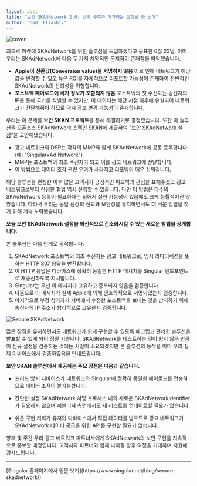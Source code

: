 ```yaml
---
layout: post
title: "보안 SKAdNetwork 2.0: 신뢰 구축과 매끄러운 설정을 한 번에"
author: "Gadi Eliashiv"
---
```

![cover](https://www.singular.net/wp-content/uploads/2020/08/Secure-SKAdNetwork-2.0_-Establish-trustworthy-conversion-reporting-blog-banner-4.png)

최초로 마켓에 SKAdNetwork을 위한 솔루션을 도입하겠다고 공표한 6월 23일, 이미 우리는 SKAdNetwork에 다음 두 가지 치명적인 문제점이 존재함을 파악했습니다.

* **Apple이 전환값(Conversion value)을 서명하지 않음**
이로 인해 네트워크가 해당 값을 변경할 수 있고 높은 ROI를 자체적으로 리포트할 가능성이 존재하여 전반적인 SKAdNetwork의 신뢰성을 위협합니다.
* **포스트백 페이로드에 국가 정보가 포함되지 않음**
포스트백의 첫 수신자는 송신자의 IP를 통해 국가를 식별할 수 있지만, 이 데이터는 해당 시점 이후에 유실되어 네트워크가 전달해줘야 하므로 역시 정보 변경 가능성이 존재합니다.

우리는 이 문제를 **보안 SKAN 프로젝트**를 통해 해결하기로 결정했습니다. 또한 이 솔루션을 오픈소스 SKAdNetwork 스펙인 [SKAN](https://github.com/singular-labs/skan)에 제출하여 "[보안 SKAdNetwork 설정](https://github.com/singular-labs/skan#a4)"을 고안해냈습니다.  

* 광고 네트워크와 DSP는 각각의 MMP와 함께 SKAdNetwork에 공동 등록합니다. (예: "Singular+Ad Network")
* MMP는 포스트백의 최초 수신자가 되고 이를 광고 네트워크에 전달합니다.
* 이 방법으로 데이터 조작 관련 우려가 사라지고 리포팅이 매우 쉬워집니다.

해당 솔루션을 런칭한 이후 많은 고객사가 긍정적인 피드백과 관심을 표해주셨고 광고 네트워크로부터 진정한 협업 역시 진행할 수 있습니다. 다만 이 방법은 다수의 SKAdNetwork 등록이 필요하다는 점에서 실현 가능성이 있음에도 크게 능률적이진 않았습니다. 따라서 우리는 동일 선상의 신뢰와 보안성을 유지하면서도 더 쉬운 방법을 찾기 위해 계속 노력했습니다.

**오늘 보안 SKAdNetwork 설정을 혁신적으로 간소화시킬 수 있는 새로운 방법을 공개합니다.**

본 솔루션은 다음 단계로 동작합니다.

1. SKAdNetwork 포스트백의 최초 수신자는 광고 네트워크로, 임시 리다이렉션을 뜻하는 HTTP 307 응답을 반환합니다.
2. 이 HTTP 응답은 디바이스에 정확히 동일한 HTTP 메시지를 Singular 엔드포인트로 재송신하도록 지시합니다.
3. Singular는 우선 이 메시지가 고유하고 중복되지 않음을 검증합니다.
4. 다음으로 이 메시지가 실제 Apple에 의해 암호학적으로 서명되었는지 검증합니다.
5. 마지막으로 부정 참가자가 서버에서 수정한 포스트백을 보내는 것을 방지하기 위해 송신자의 IP 주소가 합리적으로 고유한지 검증합니다.

![Secure SKAdNetwork](https://www.singular.net/wp-content/uploads/2020/08/IDFA_307c-1024x771.png)

많은 장점을 유지하면서도 네트워크가 쉽게 구현할 수 있도록 매끄럽고 편리한 솔루션을 발표할 수 있게 되어 정말 기쁩니다. SKAdNetwork를 테스트하는 것이 쉽지 않은 만큼 이 신규 설정을 검증하는 것에는 시일이 소요되겠지만 본 솔루션의 동작을 이미 우리 실제 디바이스에서 검증하였음을 안내드립니다.

**보안 SKAN 솔루션에서 제공하는 주요 장점은 다음과 같습니다.**

* 프러드 방지
디바이스가 네트워크와 Singular에 정확히 동일한 페이로드를 전송하므로 데이터 조작이 불가능합니다.

* 간단한 설정
SKAdNetwork 서명 프로세스 내의 새로운 SKAdNetworkIdentifier가 필요하지 않으며 퍼블리셔 측면에서도 새 리스트를 업데이트할 필요가 없습니다.

* 쉬운 구현
저희가 유저의 디바이스에서 직접 데이터를 받으므로 광고 네트워크가 SKAdNetwork 데이터 공급을 위한 API를 구현할 필요가 없습니다. 

향후 몇 주간 우리 광고 네트워크 파트너사에게 SKAdNetwork의 보안 구현을 지속적으로 홍보할 예정입니다. 고객사와 파트너와 함께 나아갈 향후 여정을 기대하며 지원에 감사드립니다.

<hr>
[Singular 홈페이지에서 원문 보기](https://www.singular.net/blog/secure-skadnetwork/)
